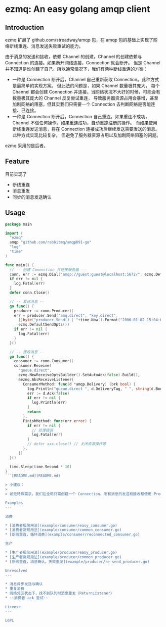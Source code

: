 # ezmq: An easy golang amqp client

Introduction
---

ezmq 扩展了 github.com/streadway/amqp 包，在 amqp 包的基础上实现了网络断线重连、消息发送失败重试的能力。

由于消息的发送和接收，依赖 Channel 的创建，Channel 的创建依赖与 Connection 的连接。如果断开网络连接，Connection 就会断开。 
但是 Channel 并不知道是谁创建了自己。所以通常情况下，我们有两种断线重连的方案：

* 一种是 Connection 断开后，Channel 自己重新获取 Connection。此种方式是最简单的实现方案。
  但此法的问题是，如果 Channel 数量极其庞大，
  每个 Channel 都会创建 Connection 并连接。当网络状况不大好的时候，可能会有数量极其庞大的 Channel 反复尝试重连，
  导致服务器资源占用会暴增，甚至加剧网络的阻塞。但其实我们只需要一个 Connection 去判断网络是否能连接、已连接。
* 一种是 Connection 断开后，Connection 自己重连。如果重连不成功，Channel 不做任何操作。如果重连成功，自动重跑注册的操作。
  而如果使用断线重连发送消息，将在 Connection 连接成功后继续发送需要发送的消息。此种方式实现比较复杂，
  但避免了服务器资源占用以及加剧网络阻塞的问题。
  
ezmq 采用的是后者。

Feature
---

目前实现了

* 断线重连
* 消息重发
* 同步的消息发送确认

Usage
---

```go
package main

import (
  "ezmq"
  amqp "github.com/rabbitmq/amqp091-go"
  "log"
  "time"
)

func main() {
  // -- 创建 Connection 并连接服务器 --
  conn, err := ezmq.Dial("amqp://guest:guest@localhost:5672/", ezmq.DefaultTimesRetry())
  if err != nil {
    log.Fatal(err)
  }
  defer conn.Close()

  // -- 发送消息 --
  go func() {
    producer := conn.Producer()
    err = producer.Send("amq.direct", "key.direct",
      []byte("producer.Send() | "+time.Now().Format("2006-01-02 15:04:05")),
      ezmq.DefaultSendOpts())
    if err != nil {
      log.Fatal(err)
    }
  }()

  // -- 接收消息 --
  go func() {
    consumer := conn.Consumer()
    consumer.Receive(
      "queue.direct",
      ezmq.NewReceiveOptsBuilder().SetAutoAck(false).Build(),
      &ezmq.AbsReceiveListener{
        ConsumerMethod: func(d *amqp.Delivery) (brk bool) {
          log.Println("queue.direct ", d.DeliveryTag, " ", string(d.Body))
          err := d.Ack(false)
          if err != nil {
            log.Println(err)
          }
          return
        },
        FinishMethod: func(err error) {
          if err != nil {
            // 处理错误
            log.Fatal(err)
          }
          // defer xxx.close() // 关闭资源操作等
        },
      })
  }()

  time.Sleep(time.Second * 10)
}
```[README.md](README.md)

> 小建议：
> 
> 如无特殊需求，我们在全局只需创建一个 Connection，所有消息的发送和接收都使用 Producer 和 Consumer 处理。

Examples
---

消费

* [消费者极简用法](example/consumer/easy_consumer.go)
* [消费者常规用法](example/consumer/common_consumer.go)
* [断线重连，循环消费](example/consumer/reconnected_consumer.go)

生产

* [生产者极简用法](example/producer/easy_producer.go)
* [生产者常规用法](example/producer/common_producer.go)
* [断线重连，消息确认，失败重发](example/producer/re-send_producer.go)

Unresolved
---

* 消息异步发送与确认
* 重复消费
* 网络分区状态下，找不到队列时消息重发（ReturnListener）
* ~~消费者 ack 重试~~

License
---

LGPL